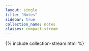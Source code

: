 ```yaml
---
layout: single
title: "Notes"
sidebar: true
collection_name: notes
classes: compact-stream
---
```

{% include collection-stream.html %}
